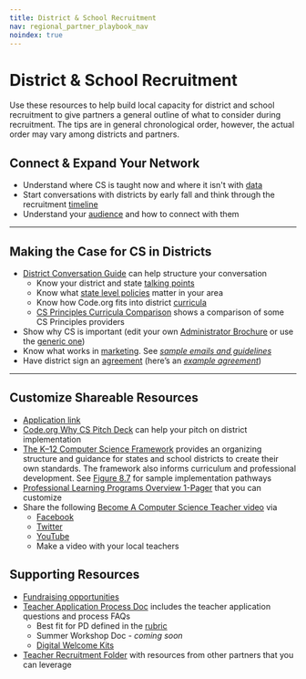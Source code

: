 ```yaml
---
title: District & School Recruitment
nav: regional_partner_playbook_nav
noindex: true
---
```

<a id="top"></a>

# District & School Recruitment

Use these resources to help build local capacity for district and school recruitment to give partners a general outline of what to consider during recruitment. The tips are in general chronological order, however, the actual order may vary among districts and partners.

## Connect & Expand Your Network
- Understand where CS is taught now and where it isn't with [data](https://docs.google.com/document/d/1qeOw9YiogQ9o75lsgQ5uRNr5jZBd92Tfjc26V2_ie78/view)
- Start conversations with districts by early fall and think through the recruitment [timeline](https://docs.google.com/document/d/1r5Stm_qGjkSYStcjIhehzO-RMNvqoxyiwM7yi6jCgQA/view)
- Understand your [audience](https://docs.google.com/document/d/1f09ZdiAT8vgNySwQD_HFAW9OH3dY3pg4OSbU7BW4Cik/view) and how to connect with them

________________

## Making the Case for CS in Districts

- [District Conversation Guide](https://docs.google.com/document/d/1l_0o0YvQfzLJZ9hK4sPnAc5e1LatnO3QwFWd6D4jnbc/edit?ts=5d65c06f#) can help structure your conversation
    - Know your district and state [talking points](https://docs.google.com/document/d/1qeOw9YiogQ9o75lsgQ5uRNr5jZBd92Tfjc26V2_ie78/view)
    - Know what [state level policies](https://code.org/educate/regional-partner/playbook/advocacy) matter in your area
    - Know how Code.org fits into district [curricula](https://code.org/educate/regional-partner/playbook/curriculum)
    - [CS Principles Curricula Comparison](https://docs.google.com/spreadsheets/d/1yMuKDTPWEVWVgHNi67v5sI3UR_W4hkh3dtHARtJIGJk/edit#gid=0) shows a comparison of some CS Principles providers
- Show why CS is important (edit your own [Administrator Brochure](https://docs.google.com/presentation/d/1y2Massbn_i9fZ5QGOaFlGoZaX9nrKywVoklh649RE3s/edit#slide=id.g6303d7b1c5_0_0) or use the [generic one](https://code.org/files/programs/codeorg-program-brochure.pdf))
- Know what works in [marketing](https://code.org/educate/regional-partner/playbook/communications). See *[sample emails and guidelines](https://docs.google.com/document/d/1lL8TCh0R2jasKupOp_ELN4TrZo-IhfQUm5RnRyKqHrQ/edit#heading=h.yfwh5hek7u8)*
- Have district sign an [agreement](https://docs.google.com/document/d/1vnRvVw0wPiWKqO22eIQaozcEnkNSHUdWqlk06Eoi_7E/view) (here’s an *[example agreement](https://docs.google.com/document/d/1Mdj_riHQuTxjg5_7jjbz_AjsqQuAtnJUR0uon-P7e1E/view)*)




________________
<a id="teachapp"></a>
## Customize Shareable Resources

- [Application link](code.org/apply)
- [Code.org Why CS Pitch Deck](https://docs.google.com/presentation/d/1SUGh9QdyXoXPepD1vC5YXRnicxp-th_yWX8dNM_vywc/edit?usp=sharing) can help your pitch on district implementation
- [The K–12 Computer Science Framework](https://k12cs.org/) provides an organizing structure and guidance for states and school districts to create their own standards. The framework also informs curriculum and professional development. See [Figure 8.7](https://k12cs.org/wp-content/uploads/2016/09/K%E2%80%9312-Computer-Science-Framework.pdf) for sample implementation pathways
- [Professional Learning Programs Overview 1-Pager](https://docs.google.com/document/d/1-jt3i9ep9dvxZAfvAcNeZybq5Af0PKYFPJTPuB5Pa1E/view) that you can customize
- Share the following [Become A Computer Science Teacher video](https://www.youtube.com/watch?v=9VvuRiFQv10) via
    - [Facebook](https://www.facebook.com/Code.org/videos/1590100594419571/) 
    - [Twitter](https://twitter.com/codeorg/status/961018039872380929) 
    - [YouTube](https://www.youtube.com/watch?v=9VvuRiFQv10&feature=youtu.be)
    - Make a video with your local teachers

## Supporting Resources
- [Fundraising opportunities](https://code.org/educate/regional-partner/playbook/funding)
- [Teacher Application Process Doc](https://docs.google.com/document/d/15Dv9OncMEYnVmDvgDRFj1seB8mj4y8wj7-GitVxtzGY/view) includes the teacher application questions and process FAQs
   - Best fit for PD defined in the [rubric](https://drive.google.com/file/d/1070Jf9VKtuJLOQJTCaO7fxUWyLOEHBdK/view)
   - Summer Workshop Doc - *coming soon*
   - [Digital Welcome Kits](https://drive.google.com/drive/folders/15hxKPVotCLTy7yzneEbDpWLIlaDf4aq4)
- [Teacher Recruitment Folder](https://drive.google.com/drive/folders/1LRbFgAVNjnLxWTQpYLkPPOuNr0EMWCa7) with resources from other partners that you can leverage

 